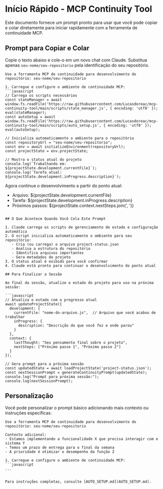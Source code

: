 # Início Rápido - MCP Continuity Tool

Este documento fornece um prompt pronto para usar que você pode copiar e colar diretamente para iniciar rapidamente com a ferramenta de continuidade MCP.

## Prompt para Copiar e Colar

Copie o texto abaixo e cole-o em um novo chat com Claude. Substitua apenas `seu-nome/seu-repositorio` pela identificação do seu repositório.

```
Use a ferramenta MCP de continuidade para desenvolvimento do repositório: seu-nome/seu-repositorio

1. Carregue e configure o ambiente de continuidade MCP:
```javascript
// Carrega os scripts necessários
const stateManager = await window.fs.readFile('https://raw.githubusercontent.com/Lucasdoreac/mcp-continuity-tool/main/scripts/state_manager.js', { encoding: 'utf8' });
eval(stateManager);
const autoSetup = await window.fs.readFile('https://raw.githubusercontent.com/Lucasdoreac/mcp-continuity-tool/main/scripts/auto_setup.js', { encoding: 'utf8' });
eval(autoSetup);

// Inicializa automaticamente o ambiente para o repositório
const repositoryUrl = "seu-nome/seu-repositorio";
const env = await initializeEnvironment(repositoryUrl);
const projectState = env.projectState;

// Mostra o status atual do projeto
console.log(`Trabalhando em: ${projectState.development.currentFile}`);
console.log(`Tarefa atual: ${projectState.development.inProgress.description}`);
```

Agora continue o desenvolvimento a partir do ponto atual:
- Arquivo: ${projectState.development.currentFile}
- Tarefa: ${projectState.development.inProgress.description}
- Próximos passos: ${projectState.context.nextSteps.join(', ')}
```

## O Que Acontece Quando Você Cola Este Prompt

1. Claude carrega os scripts de gerenciamento de estado e configuração automática
2. O script inicializa automaticamente o ambiente para seu repositório:
   - Cria (ou carrega) o arquivo project-status.json
   - Analisa a estrutura do repositório
   - Identifica arquivos importantes
   - Gera metadados do projeto
3. O status atual é exibido para você confirmar
4. Claude está pronto para continuar o desenvolvimento do ponto atual

## Para Finalizar a Sessão

Ao final da sessão, atualize o estado do projeto para uso na próxima sessão:

```javascript
// Atualiza o estado com o progresso atual
await updateProjectState({
  development: {
    currentFile: "nome-do-arquivo.js",  // Arquivo que você acabou de trabalhar
    inProgress: {
      description: "Descrição do que você fez e onde parou"
    }
  },
  context: {
    lastThought: "Seu pensamento final sobre o projeto",
    nextSteps: ["Próximo passo 1", "Próximo passo 2"]
  }
});

// Gera prompt para a próxima sessão
const updatedState = await loadProjectState('project-status.json');
const nextSessionPrompt = generateContinuityPrompt(updatedState);
console.log("Prompt para próxima sessão:");
console.log(nextSessionPrompt);
```

## Personalização

Você pode personalizar o prompt básico adicionando mais contexto ou instruções específicas:

```
Use a ferramenta MCP de continuidade para desenvolvimento do repositório: seu-nome/seu-repositorio

Contexto adicional:
- Estamos implementando a funcionalidade X que precisa interagir com o sistema Y
- Temos um prazo de entrega para o final da semana
- A prioridade é otimizar o desempenho da função Z

1. Carregue e configure o ambiente de continuidade MCP:
```javascript
...
```
```

Para instruções completas, consulte [AUTO_SETUP.md](AUTO_SETUP.md).
